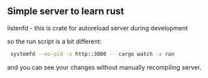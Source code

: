 ## Simple server to learn rust

listenfd - this is crate for autoreload server during development

so the run script is a bit different:

```bash
 systemfd --no-pid -s http::3000 -- cargo watch -x run 
 ```


and you can see your changes without manually recompiling server.